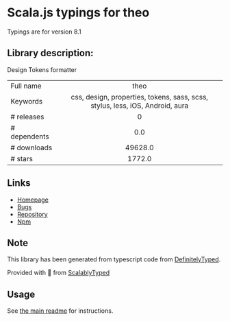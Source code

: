 
# Scala.js typings for theo

Typings are for version 8.1

## Library description:
Design Tokens formatter

|                    |                 |
| ------------------ | :-------------: |
| Full name          | theo |
| Keywords           | css, design, properties, tokens, sass, scss, stylus, less, iOS, Android, aura |
| # releases         | 0 |
| # dependents       | 0.0 |
| # downloads        | 49628.0 |
| # stars            | 1772.0 |

## Links
- [Homepage](https://github.com/salesforce-ux/theo)
- [Bugs](https://github.com/salesforce-ux/theo/issues)
- [Repository](https://github.com/salesforce-ux/theo)
- [Npm](https://www.npmjs.com/package/theo)
    


## Note
This library has been generated from typescript code from [DefinitelyTyped](https://definitelytyped.org).

Provided with :purple_heart: from [ScalablyTyped](https://github.com/oyvindberg/ScalablyTyped)

## Usage
See [the main readme](../../readme.md) for instructions.


